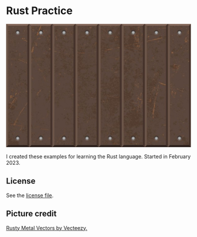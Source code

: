 # Rust Practice

![Rusty Metal](iron-texture-background-2.jpg)

I created these examples for learning the Rust language. Started in February 2023.

## License

See the [license file](LICENSE).

## Picture credit

[Rusty Metal Vectors by Vecteezy.](https://www.vecteezy.com/free-vector/rusty-metal)